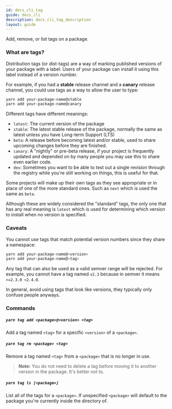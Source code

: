```yaml
---
id: docs_cli_tag
guide: docs_cli
description: docs_cli_tag_description
layout: guide
---
```


<p class="lead">Add, remove, or list tags on a package.</p>

### What are tags? <a class="toc" id="toc-what-are-tags" href="#toc-what-are-tags"></a>

Distribution tags (or dist-tags) are a way of marking published versions of your
package with a label. Users of your package can install it using this label
instead of a version number.

For example, if you had a **stable** release channel and a **canary** release
channel, you could use tags as a way to allow the user to type:

```sh
yarn add your-package-name@stable
yarn add your-package-name@canary
```

Different tags have different meanings:

- `latest`: The current version of the package
- `stable`: The latest stable release of the package, normally the same as
  latest unless you have Long-term Support (LTS)
- `beta`: A release before becoming latest and/or stable, used to share
  upcoming changes before they are finished.
- `canary`: A "nightly" or pre-beta release, if your project is frequently
  updated and depended on by many people you may use this to share even earlier
  code.
- `dev`: Sometimes you want to be able to test out a single revision through
  the registry while you're still working on things, this is useful for that.

Some projects will make up their own tags as they see appropriate or in
place of one of the more standard ones. Such as `next` which is used the same
as `beta`.

Although these are widely considered the "standard" tags, the only one
that has any real meaning is `latest` which is used for determining which
version to install when no version is specified.

### Caveats <a class="toc" id="toc-caveats" href="#toc-caveats"></a>

You cannot use tags that match potential version numbers since they share
a namespace:

```sh
yarn add your-package-name@<version>
yarn add your-package-name@<tag>
```

Any tag that can also be used as a valid semver range will be rejected.
For example, you cannot have a tag named `v2.3` because in semver it means
`>=2.3.0 <2.4.0`.

In general, avoid using tags that look like versions, they typically only
confuse people anyways.

### Commands <a class="toc" id="toc-commands" href="#toc-commands"></a>

##### `yarn tag add <package>@<version> <tag>` <a class="toc" id="toc-yarn-tag-add" href="#toc-yarn-tag-add"></a>

Add a tag named `<tag>` for a specific `<version>` of a `<package>`.

##### `yarn tag rm <package> <tag>` <a class="toc" id="toc-yarn-tag-rm" href="#toc-yarn-tag-rm"></a>

Remove a tag named `<tag>` from a `<package>` that is no longer in use.

> **Note:** You do not need to delete a tag before moving it to another
> version in the package. It's better not to.

##### `yarn tag ls [<package>]` <a class="toc" id="toc-yarn-tag-ls" href="#toc-yarn-tag-ls"></a>

List all of the tags for a `<package>`. If unspecified `<package>` will
default to the package you're currently inside the directory of.
